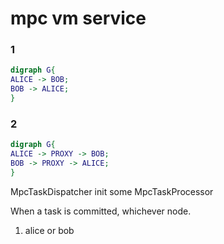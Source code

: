 # mpc vm service



### 1

```dot
digraph G{
ALICE -> BOB;
BOB -> ALICE;
}
```

### 2

```dot
digraph G{
ALICE -> PROXY -> BOB;
BOB -> PROXY -> ALICE;
}
```

MpcTaskDispatcher
    init some MpcTaskProcessor


When a task is committed, whichever node.
1. alice or bob



